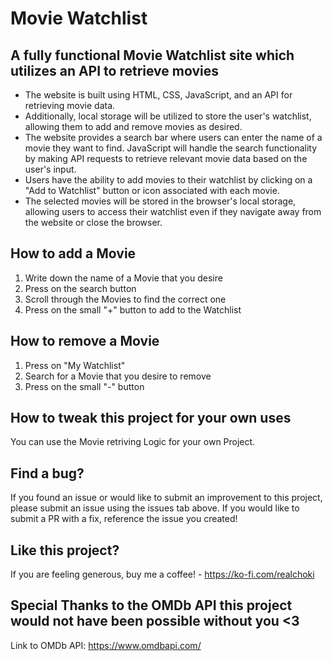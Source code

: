# Movie Watchlist

## A fully functional Movie Watchlist site which utilizes an API to retrieve movies

- The website is built using HTML, CSS, JavaScript, and an API for retrieving movie data.
- Additionally, local storage will be utilized to store the user's watchlist, allowing them to add and remove movies as desired.
- The website provides a search bar where users can enter the name of a movie they want to find. JavaScript will handle the search functionality by making API requests to retrieve relevant movie data based on the user's input.
- Users have the ability to add movies to their watchlist by clicking on a "Add to Watchlist" button or icon associated with each movie.
- The selected movies will be stored in the browser's local storage, allowing users to access their watchlist even if they navigate away from the website or close the browser.

## How to add a Movie

1. Write down the name of a Movie that you desire
2. Press on the search button
3. Scroll through the Movies to find the correct one
4. Press on the small "+" button to add to the Watchlist

## How to remove a Movie

1. Press on "My Watchlist"
2. Search for a Movie that you desire to remove
3. Press on the small "-" button

## How to tweak this project for your own uses

You can use the Movie retriving Logic for your own Project.

## Find a bug?

If you found an issue or would like to submit an improvement to this project, please submit an issue using the issues tab above. If you would like to submit a PR with a fix, reference the issue you created!

## Like this project?

If you are feeling generous, buy me a coffee! - https://ko-fi.com/realchoki

## Special Thanks to the OMDb API this project would not have been possible without you <3
Link to OMDb API: https://www.omdbapi.com/
